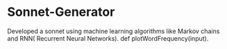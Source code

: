# Sonnet-Generator
Developed a sonnet using machine learning algorithms like Markov chains and RNN( Recurrent Neural Networks).
def plotWordFrequency(input).
  
